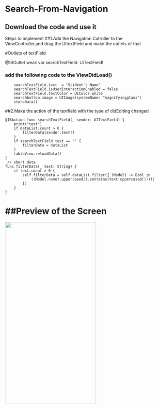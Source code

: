 # Search-From-Navigation
## Download the code and use it 
Steps to implement
##1.Add the Navigation Cotroller to the ViewController,and drag the UItextField and make the outlets of that 

#Outlets of textField

@IBOutlet weak var searchTextField: UITextField!
 
 
### add the following code to the ViewDidLoad()
   
       
        searchTextField.text  = "Stident's Name"
        searchTextField.isUserInteractionEnabled = false
        searchTextField.textColor = UIColor.white
        searchbutton.image = UIImage(systemName: "magnifyingglass")
        storeData()
        
        

    
    
##2.Make the action of the textfield with the type of didEditing changed
 
    @IBAction func searchTextField(_ sender: UITextField) {
        print("test")
        if dataList.count > 0 {
            filterData(sender.text!)
        }
        if searchTextField.text == "" {
            filterData = dataList
        }
        tableView.reloadData()
    }
     // short data
    func filterData(_ text: String) {
        if text.count > 0 {
            self.filterData = self.dataList.filter({ (Model) -> Bool in
                ((Model.name?.uppercased().contains(text.uppercased()))!)
            })
        }
    }
    
  
    
   # ##Preview of the Screen
  
  
<img src="https://github.com/sunilkr123/Search-From-Navigation/blob/master/SearchDemo/Attachment/search2.gif" width="300" height="600">
